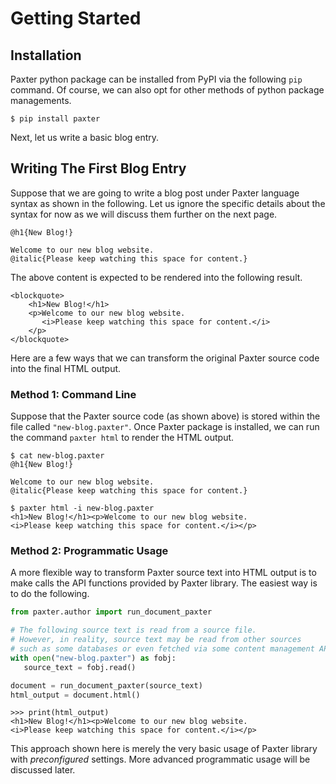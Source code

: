 # Getting Started

## Installation

Paxter python package can be installed from PyPI via the following `pip` command.
Of course, we can also opt for other methods of python package managements.

```console
$ pip install paxter
```

Next, let us write a basic blog entry.

## Writing The First Blog Entry

Suppose that we are going to write a blog post
under Paxter language syntax as shown in the following.
Let us ignore the specific details about the syntax for now
as we will discuss them further on the next page.

```paxter
@h1{New Blog!}

Welcome to our new blog website.
@italic{Please keep watching this space for content.}
```

The above content is expected to be rendered into the following result.

```{raw} html
<blockquote>
    <h1>New Blog!</h1>
    <p>Welcome to our new blog website.
       <i>Please keep watching this space for content.</i>
    </p>
</blockquote>
```

Here are a few ways that we can transform the original Paxter source code
into the final HTML output.

### Method 1: Command Line

Suppose that the Paxter source code (as shown above)
is stored within the file called `"new-blog.paxter"`.
Once Paxter package is installed,
we can run the command `paxter html` to render the HTML output.

```console
$ cat new-blog.paxter
@h1{New Blog!}

Welcome to our new blog website.
@italic{Please keep watching this space for content.}

$ paxter html -i new-blog.paxter
<h1>New Blog!</h1><p>Welcome to our new blog website.
<i>Please keep watching this space for content.</i></p>
```

### Method 2: Programmatic Usage

A more flexible way to transform Paxter source text into HTML output
is to make calls the API functions provided by Paxter library.
The easiest way is to do the following.

```python
from paxter.author import run_document_paxter

# The following source text is read from a source file.
# However, in reality, source text may be read from other sources
# such as some databases or even fetched via some content management API.
with open("new-blog.paxter") as fobj:
   source_text = fobj.read()

document = run_document_paxter(source_text)
html_output = document.html()
```

```pycon
>>> print(html_output)
<h1>New Blog!</h1><p>Welcome to our new blog website.
<i>Please keep watching this space for content.</i></p>
```

This approach shown here is merely the very basic usage
of Paxter library with *preconfigured* settings.
More advanced programmatic usage will be discussed later.
